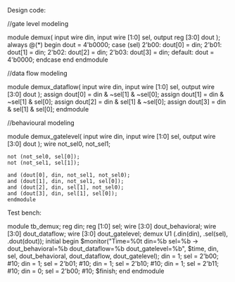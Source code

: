 Design code:

//gate level modeling

module demux(
    input wire din,
    input wire [1:0] sel,
    output reg [3:0] dout
);
    always @(*) begin
        dout = 4'b0000; 
        case (sel)
            2'b00: dout[0] = din;
            2'b01: dout[1] = din;
            2'b02: dout[2] = din;
            2'b03: dout[3] = din;
            default: dout = 4'b0000;
        endcase
    end
endmodule

//data flow modeling

module demux_dataflow(
    input wire din,
    input wire [1:0] sel,
    output wire [3:0] dout
);
    assign dout[0] = din & ~sel[1] & ~sel[0];
    assign dout[1] = din & ~sel[1] &  sel[0];
    assign dout[2] = din &  sel[1] & ~sel[0];
    assign dout[3] = din &  sel[1] &  sel[0];
endmodule

//behavioural modeling

module demux_gatelevel(
    input wire din,
    input wire [1:0] sel,
    output wire [3:0] dout
);
    wire not_sel0, not_sel1;

    not (not_sel0, sel[0]);
    not (not_sel1, sel[1]);

    and (dout[0], din, not_sel1, not_sel0);
    and (dout[1], din, not_sel1, sel[0]);
    and (dout[2], din, sel[1], not_sel0);
    and (dout[3], din, sel[1], sel[0]);
    endmodule


Test bench:

module tb_demux;
reg din;
reg [1:0] sel;
wire [3:0] dout_behavioral;
wire [3:0] dout_dataflow;
wire [3:0] dout_gatelevel;
demux U1 (.din(din), .sel(sel), .dout(dout));
initial begin
$monitor("Time=%0t din=%b sel=%b -> dout_behavioral=%b dout_dataflow=%b dout_gatelevel=%b", $time, din, sel, dout_behavioral, dout_dataflow, dout_gatelevel);
din = 1; sel = 2'b00; #10;
din = 1; sel = 2'b01; #10;
din = 1; sel = 2'b10; #10;
din = 1; sel = 2'b11; #10;
din = 0; sel = 2'b00; #10;
$finish;
end
endmodule




